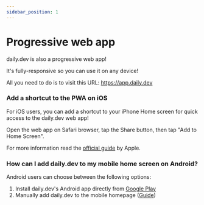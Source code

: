 ```yaml
---
sidebar_position: 1
---
```


# Progressive web app

daily.dev is also a progressive web app! 

It's fully-responsive so you can use it on any device!

All you need to do is to visit this URL: https://app.daily.dev

### Add a shortcut to the PWA on iOS

For iOS users, you can add a shortcut to your iPhone Home screen for quick access to the daily.dev web app!

Open the web app on Safari browser, tap the Share button, then tap "Add to Home Screen".

For more information read the [official guide](https://support.apple.com/en-il/guide/iphone/iph42ab2f3a7/ios) by Apple.

### How can I add daily.dev to my mobile home screen on Android?

Android users can choose between the following options:
1. Install daily.dev's Android app directly from [Google Play](https://play.google.com/store/apps/details?id=dev.daily)
2. Manually add daily.dev to the mobile homepage ([Guide](https://support.google.com/chrome/answer/9658361?hl=en&co=GENIE.Platform%3DAndroid))
